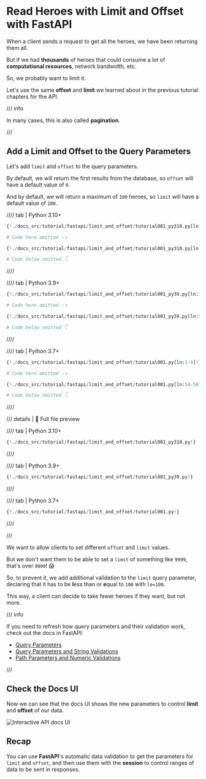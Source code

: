 # Read Heroes with Limit and Offset with FastAPI

When a client sends a request to get all the heroes, we have been returning them all.

But if we had **thousands** of heroes that could consume a lot of **computational resources**, network bandwidth, etc.

So, we probably want to limit it.

Let's use the same **offset** and **limit** we learned about in the previous tutorial chapters for the API.

/// info

In many cases, this is also called **pagination**.

///

## Add a Limit and Offset to the Query Parameters

Let's add `limit` and `offset` to the query parameters.

By default, we will return the first results from the database, so `offset` will have a default value of `0`.

And by default, we will return a maximum of `100` heroes, so `limit` will have a default value of `100`.

//// tab | Python 3.10+

```Python hl_lines="1  7  9"
{!./docs_src/tutorial/fastapi/limit_and_offset/tutorial001_py310.py[ln:1-2]!}

# Code here omitted 👈

{!./docs_src/tutorial/fastapi/limit_and_offset/tutorial001_py310.py[ln:52-56]!}

# Code below omitted 👇
```

////

//// tab | Python 3.9+

```Python hl_lines="3  9  11"
{!./docs_src/tutorial/fastapi/limit_and_offset/tutorial001_py39.py[ln:1-4]!}

# Code here omitted 👈

{!./docs_src/tutorial/fastapi/limit_and_offset/tutorial001_py39.py[ln:54-58]!}

# Code below omitted 👇
```

////

//// tab | Python 3.7+

```Python hl_lines="3  9  11"
{!./docs_src/tutorial/fastapi/limit_and_offset/tutorial001.py[ln:1-4]!}

# Code here omitted 👈

{!./docs_src/tutorial/fastapi/limit_and_offset/tutorial001.py[ln:54-58]!}

# Code below omitted 👇
```

////

/// details | 👀 Full file preview

//// tab | Python 3.10+

```Python
{!./docs_src/tutorial/fastapi/limit_and_offset/tutorial001_py310.py!}
```

////

//// tab | Python 3.9+

```Python
{!./docs_src/tutorial/fastapi/limit_and_offset/tutorial001_py39.py!}
```

////

//// tab | Python 3.7+

```Python
{!./docs_src/tutorial/fastapi/limit_and_offset/tutorial001.py!}
```

////

///

We want to allow clients to set different `offset` and `limit` values.

But we don't want them to be able to set a `limit` of something like `9999`, that's over `9000`! 😱

So, to prevent it, we add additional validation to the `limit` query parameter, declaring that it has to be **l**ess than or **e**qual to `100` with `le=100`.

This way, a client can decide to take fewer heroes if they want, but not more.

/// info

If you need to refresh how query parameters and their validation work, check out the docs in FastAPI:

* <a href="https://readyapi.khulnasoft.com/tutorial/query-params/" class="external-link" target="_blank">Query Parameters</a>
* <a href="https://readyapi.khulnasoft.com/tutorial/query-params-str-validations/" class="external-link" target="_blank">Query Parameters and String Validations</a>
* <a href="https://readyapi.khulnasoft.com/tutorial/path-params-numeric-validations/" class="external-link" target="_blank">Path Parameters and Numeric Validations</a>

///

## Check the Docs UI

Now we can see that the docs UI shows the new parameters to control **limit** and **offset** of our data.

<img class="shadow" alt="Interactive API docs UI" src="/img/tutorial/fastapi/limit-and-offset/image01.png">

## Recap

You can use **FastAPI**'s automatic data validation to get the parameters for `limit` and `offset`, and then use them with the **session** to control ranges of data to be sent in responses.
